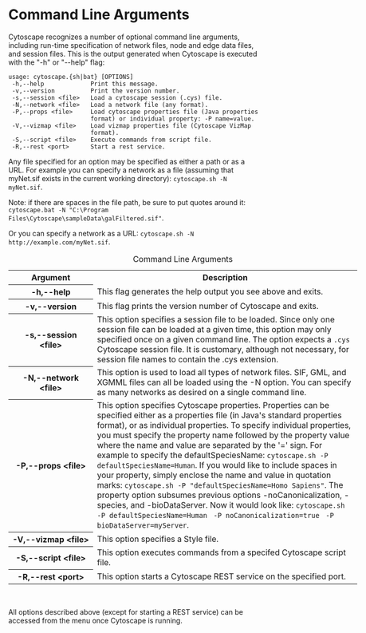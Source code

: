 Command Line Arguments
======================

Cytoscape recognizes a number of optional command line arguments,
including run-time specification of network files, node and edge data
files, and session files. This is the output generated when Cytoscape is
executed with the "-h" or "--help" flag:

    usage: cytoscape.{sh|bat} [OPTIONS]
     -h,--help             Print this message.
     -v,--version          Print the version number.
     -s,--session <file>   Load a cytoscape session (.cys) file.
     -N,--network <file>   Load a network file (any format).
     -P,--props <file>     Load cytoscape properties file (Java properties
                           format) or individual property: -P name=value.
     -V,--vizmap <file>    Load vizmap properties file (Cytoscape VizMap
                           format).
     -S,--script <file>    Execute commands from script file.
     -R,--rest <port>      Start a rest service.

Any file specified for an option may be specified as either a path or as
a URL. For example you can specify a network as a file (assuming that
myNet.sif exists in the current working directory):
`cytoscape.sh -N myNet.sif`.

Note: if there are spaces in the file path, be sure to put quotes around
it:
`cytoscape.bat -N "C:\Program Files\Cytoscape\sampleData\galFiltered.sif"`.

Or you can specify a network as a URL:
`cytoscape.sh -N http://example.com/myNet.sif`.

<table cellspacing="0" style="table-layout: fixed; width: 700px">
<caption>Command Line Arguments</caption>
<colgroup> <col style="width:170px">                           <col style="width:530px"> </colgroup>
<tbody>
<tr> <th>Argument</th>                                         <th>Description</th>                                                                      </tr>
<tr> <th class="spec ulcase">-h,--help</th>                    <td class="">This flag generates the help output you see above and exits.</td>            </tr>
<tr> <th class="specalt ulcase">-v,--version</th>              <td class="alt">This flag prints the version number of Cytoscape and exits.</td>          </tr>
<tr> <th class="spec ulcase">-s,--session &lt;file&gt;</th>    <td class="">This option specifies a session file to be loaded. Since only one session file can be loaded at a given time, this option may only specified once on a given command line. The option expects a <code>.cys</code> Cytoscape session file. It is customary, although not necessary, for session file names to contain the .cys extension.</td> </tr>
<tr> <th class="specalt ulcase">-N,--network &lt;file&gt;</th> <td class="alt">This option is used to load all types of network files. SIF, GML, and XGMML files can all be loaded using the -N option. You can specify as many networks as desired on a single command line.</td> </tr>
<tr> <th class="spec ulcase">-P,--props &lt;file&gt;</th>      <td class="">This option specifies Cytoscape properties. Properties can be specified either as a properties file (in Java's standard properties format), or as individual properties. To specify individual properties, you must specify the property name followed by the property value where the name and value are separated by the '=' sign. For example to specify the defaultSpeciesName: <code>cytoscape.sh -P defaultSpeciesName=Human</code>. If you would like to include spaces in your property, simply enclose the name and value in quotation marks: <code>cytoscape.sh -P "defaultSpeciesName=Homo Sapiens"</code>. The property option subsumes previous options -noCanonicalization, -species, and -bioDataServer. Now it would look like: <code>cytoscape.sh </code> <code>-P defaultSpeciesName=Human </code> <code>-P noCanonicalization=true </code> <code>-P bioDataServer=myServer</code>.</td> </tr>
<tr> <th class="specalt ulcase">-V,--vizmap &lt;file&gt;</th>  <td class="alt">This option specifies a Style file.</td>                                  </tr>
<tr> <th class="spec ulcase">-S,--script &lt;file&gt;</th>     <td class="">This option executes commands from a specifed Cytoscape script file.</td>    </tr>
<tr> <th class="specalt ulcase">-R,--rest &lt;port&gt;</th>    <td class="alt">This option starts a Cytoscape REST service on the specified port.</td>   </tr>
</tbody>
</table>
<br>
  
  
All options described above (except for starting a REST service) can be
accessed from the menu once Cytoscape is running.
